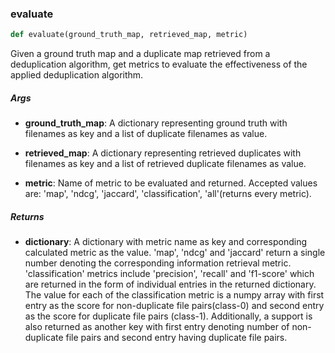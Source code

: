 ### evaluate
```python
def evaluate(ground_truth_map, retrieved_map, metric)
```
Given a ground truth map and a duplicate map retrieved from a deduplication algorithm, get metrics to evaluate the effectiveness of the applied deduplication algorithm.


##### Args
* **ground_truth_map**: A dictionary representing ground truth with filenames as key and a list of duplicate filenames
                  as value.

* **retrieved_map**: A dictionary representing retrieved duplicates with filenames as key and a list of retrieved
               duplicate filenames as value.

* **metric**:  Name of metric to be evaluated and returned. Accepted values are: 'map', 'ndcg', 'jaccard',
        'classification', 'all'(returns every metric).

##### Returns
* **dictionary**: A dictionary with metric name as key and corresponding calculated metric as the value. 'map', 'ndcg'
            and 'jaccard' return a single number denoting the corresponding information retrieval metric.
            'classification' metrics include 'precision', 'recall' and 'f1-score' which are returned in the form
             of individual entries in the returned dictionary. The value for each of the classification metric
             is a numpy array with first entry as the score for non-duplicate file pairs(class-0) and second
             entry as the score for duplicate file pairs (class-1). Additionally, a support is also returned as
             another key with first entry denoting number of non-duplicate file pairs and second entry having
             duplicate file pairs.


